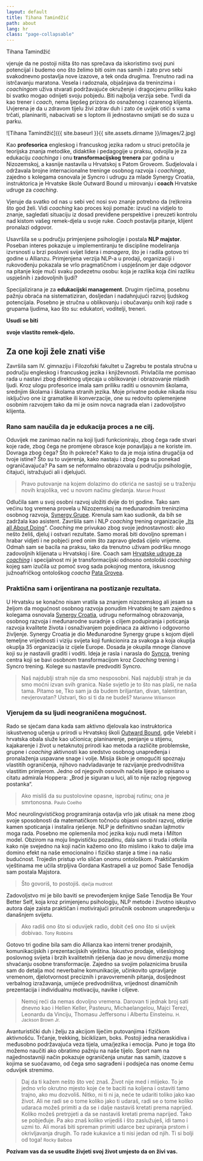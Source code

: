 ```yaml
---
layout: default
title: Tihana Tamindžić
path: about
lang: hr
class: "page-collapsable"
---
```


Tihana Tamindžić

vjeruje da ne postoji ništa što nas sprečava da iskoristimo svoj puni potencijal i budemo ono što želimo biti osim nas samih i zato prvo sebi svakodnevno postavlja nove izazove, a tek onda drugima. Trenutno radi na istrčavanju maratona. Vesela i radoznala, objašnjava da treninzima i _coachingom_ uživa stvarati podržavajuće okruženje i dragocjenu priliku kako bi svatko mogao odnijeti svoju pobjedu. Biti najbolja verzija sebe. Tvrdi da kao trener i _coach_, nema ljepšeg prizora do osnaženog i ozarenog klijenta. Uvjerena je da u zdravom tijelu živi zdrav duh i zato će uvijek otići s vama trčati, planinariti, nabacivati se s loptom ili jednostavno smijati se do suza u parku.

![Tihana Tamindžić]({{ site.baseurl }}{{ site.assets.dirname }}/images/2.jpg)

Kao **profesorica** engleskog i francuskog jezika radom u struci pretočila je teorijska znanja metodike, didaktike i pedagogije u praksu, odvojila je za edukaciju _coachinga_ i onu **transformacijskog trenera** par godina u Nizozemskoj, a kasnije nastavila u Hrvatskoj s Patom Groveom. Sudjelovala i održavala brojne internacionalne treninge osobnog razvoja i _coachinga_, zajedno s kolegama osnovala je Syncro i udrugu za mlade Synergy Croatia, instruktorica je Hrvatske škole Outward Bound u mirovanju i **coach** Hrvatske udruge za _coaching_.

Vjeruje da svatko od nas u sebi već nosi svo znanje potrebno da (re)kreira što god želi. Vidi _coaching_ kao proces koji pomaže: izvući na vidjelo to znanje, sagledati situaciju iz dosad previđene perspektive i preuzeti kontrolu nad kistom vašeg remek-djela u svoje ruke. _Coach_ postavlja pitanje, klijent pronalazi odgovor.

Usavršila se u području primjenjene psihologije i postala **NLP majstor**. Poseban interes pokazuje u implementiranju te discipline modeliranja izvrsnosti u brzi poslovni svijet lidera i _managera_, što je i radila gotovo tri godine u Allianzu. Primjenjena verzija NLP-a u prodaji, organizaciji i rukovođenju pokazala se vrlo pragmatičnom i uspješnom jer daje odgovor na pitanje koje muči svaku podezetnu osobu: koja je razlika koja čini razliku uspješnih i zadovoljnih ljudi?

Specijalizirana je za **edukacijski management**. Drugim riječima, posebnu pažnju obraća na sistematiziran, dosljedan i nadahnjujući razvoj ljudskog potencijala. Posebno je stručna u oblikovanju i obučavanju onih koji rade s grupama ljudima, kao što su: edukatori, voditelji, treneri.


**Usudi se biti**

**svoje vlastito remek-djelo.**

## Za one koji žele znati više

Završila sam IV. gimnaziju i Filozofski fakultet u Zagrebu te postala stručna u području engleskog i francuskog jezika i književnosti. Privlačila me pomisao rada u nastavi zbog direktnog utjecaja u oblikovanje i obrazovanje mladih ljudi. Kroz ulogu profesorice imala sam priliku raditi u osnovnim školama, srednjim školama i školama stranih jezika. Moje privatne poduke nikada nisu isključivo one iz gramatike ili konverzacije, one su redovito oplemenjene osobnim razvojem tako da mi je osim novca nagrada elan i zadovoljstvo klijenta.

### Rano sam naučila da je edukacija proces a ne cilj.

Oduvijek me zanimao način na koji ljudi funkcioniraju, zbog čega rade stvari koje rade, zbog čega ne promjene obrasce koje ponavljaju a ne koriste im. Dovraga zbog čega? Što ih pokreće? Kako to da je moja istina drugačija od tvoje istine? Što su to uvjerenja, kako nastaju i zbog čega su ponekad ograničavajuća? Pa sam se neformalno obrazovala u području psihologije, čitajući, istražujući ali i djelujući.

> Pravo putovanje na kojem dolazimo do otkrića ne sastoji se u traženju novih krajolika, već u novom načinu gledanja. <small>Marcel Proust</small>

Odlučila sam u svoj osobni razvoj uložiti dvije do tri godine. Tako sam većinu tog vremena provela u Nizozemskoj na međunarodnim treninzima osobnog razvoja, [Synergy Grupe](http://www.s-gr.com). Krenula sam kao sudionik, da bih se zadržala kao asistent. Završila sam i NLP _coaching_ trening organizacije „[Its all About Doing](http://www.itsallaboutdoing.nl)“. _Coaching_ me privukao zbog svoje jednostavnosti: ako nešto želiš, djeluj i ostvari rezultate. Samo moraš biti dovoljno spreman i hrabar vidjeti i ne pobjeći pred onim što zapravo gledaš cijelo vrijeme. Odmah sam se bacila na praksu, tako da trenutno uživam podršku mnogo zadovoljnih klijenata u Hrvatskoj i šire. Coach sam [Hrvatske udruge za _coaching_](http://www.hr-coaching.hr) i specijalnost mi je transformacijski odnosno ontološki _coaching_ kojeg sam izučila uz pomoć svog sada pokojnog mentora, iskusnog južnoafričkog ontološkog _coacha_ [Pata Grovea](www.trans4tech.wordpress.com/).

### Praktična sam i orijentirana na postizanje rezultata.

U Hrvatsku se konačno nisam vratila sa znanjem nizozemskog ali jesam sa željom da mogućnost osobnog razvoja ponudim Hrvatskoj te sam zajedno s kolegama osnovala [Synergy Croatia](http://www.synergy-croatia.com), udrugu neformalnog obrazovanja, osobnog razvoja i međunarodne suradnje s ciljem podupiranja i poticanja razvoja kvalitete života i osnaživanjem pojedinaca za aktivno i odgovorno življenje. Synergy Croatia je dio Međunarodne Synergy grupe s kojom dijeli temeljne vrijednosti i viziju svijeta koji funkcionira za svakoga a koja okuplja okuplja 35 organizacija iz cijele Europe. Dosada je okupila mnoge članove koji su je nastavili graditi i voditi. Ideja je rasla i narasla do [Syncra](http://www.syncro.hr), trening centra koji se bavi osobnom transformacijom kroz _Coaching_ trening i Syncro trening. Kolege su nastavile predvoditi Syncro.

> Naš najdublji strah nije da smo nesposobni. Naš najdublji strah je da smo moćni izvan svih granica. Naše svjetlo je to što nas plaši, ne naša tama. Pitamo se, Tko sam ja da budem briljantan, divan, talentiran, nevjerovatan? Ustvari, tko si ti da ne budeš? <small>Marianne Wiliamson</small>

### Vjerujem da su ljudi neograničena mogućnost.

Rado se sjećam dana kada sam aktivno djelovala kao instruktorica iskustvenog učenja u prirodi u Hrvatskoj  školi [Outward Bound](http://www.outwardbound.hr), gdje Velebit i hrvatska obala služe kao učionica;  planinarenje, penjanje u stijenu, kajakarenje i život u netaknutoj prirodi kao metoda a različite problemske, grupne i _coaching_ aktivnosti kao sredstvo osobnog unapređenja i pronalaženja uspavane snage i volje. Misija škole je omogućiti spoznaju vlastitih ograničenja, njihovo nadvladavanje te razvijanje predvodništva vlastitim primjerom. Jedno od njegovih  osnovih načela lijepo je opisano u citatu admirala Hoppera: „Brod je siguran u luci, ali to nije razlog njegovog postanka“.

> Ako misliš da su pustolovine opasne, isprobaj rutinu; ona je smrtonosna. <small>Paulo Coelho</small>

Moć neurolingvističkog programiranja ostavlja vrlo jak utisak na mene zbog svoje sposobnosti da matematičkom točnoću objasni osobni razvoj, otkrije kamen spoticanja i instalira rješenje. NLP je definitivno snažan lajtmotiv moga rada. Posebno me oplemenila moć jezika koju nudi meta i Milton model. Obzirom na moju lingvističku pozadinu, dala sam si truda i otkrila kako nije svejedno na koji način kažemo ono što mislimo i kako to dalje ima domino efekt na naše emocionalno i fizičko stanje a time i na našu budućnost. Trojedin pristup vrlo sličan onomu ontološkom. Praktičarskim vještinama me učila strpljiva Gordana Kastrapeli a uz pomoć Saše Tenodija sam postala Majstora.

> Što govoriš, to postojiš. <small>dječja mudrost</small>

Zadovoljstvo mi je bilo baviti se prevođenjem knjige Saše Tenodija Be Your Better Self, koja kroz primjenjenu psihologiju, NLP metode i životno iskustvo autora daje zaista praktičan i motivirajući priručnik osobnom unapređenju u današnjem svijetu.

> Ako radiš ono što si oduvijek radio, dobit ćeš ono što si uvijek dobivao. <small>Tony Robbins</small>

Gotovo tri godine bila sam dio Allianza kao interni trener prodajnih, komunikacijskih i prezentacijskih vještina. Iskustvo prodaje, višeslojnog poslovnog svijeta i brzih kvalitetnih rješenja dao je novu dimenziju mome shvaćanju osobne transformacije.  Zajedno sa svojim polaznicima brusila sam do detalja moć neverbalne komunikacije, učinkovito upravljanje vremenom, djelotvornost preciznih i pravovremenih pitanja, dosljednost verbalnog izražavanja, umijeće predvodništva, vrijednost dinamičnih prezentacija i individualnu motivaciju, navike i ciljeve.

> Nemoj reći da nemas dovoljno vremena. Darovan ti jednak broj sati dnevno kao i Hellen Keller, Pasteuru, Michaelangelou, Majci Terezi, Leonardu da Vinciju, Thomasu Jeffersonu i Albertu Einsteinu. <small>H. Jackson Brown Jr.</small>

Avanturistički duh i želju za akcijom liječim putovanjima i fizičkom aktivnošću. Trčanje, trekking, biciklizam, boks. Postoji jedna  neraskidiva i međusobno podržavajuća veza tijela, uma/jezika i emocija. Puno je toga što možemo naučiti ako obratimo pažnju na naše tijelo. Sport nam na najjednostavniji način pokazuje ograničenja unutar nas samih, izazove s kojima se suočavamo,  od čega smo sagrađeni i podsjeća nas onome čemu oduvijek stremimo.

> Daj da ti kažem nešto što već znaš. Život nije med i mlijeko. To je jedno vrlo okrutno mjesto koje će te baciti na koljena i ostaviti tamo trajno, ako mu dozvoliš. Nitko, ni ti ni ja, neće te udariti toliko jako kao život. Ali ne radi se o tome koliko jako ti udaraš, radi se o tome koliko udaraca možeš primiti a da se i dalje nastaviš kretati prema naprijed. Koliko možeš pretrpjeti a da se nastaviš kretati prema naprijed. Tako se pobjeđuje. Pa ako znaš koliko vrijediš i što zaslužuješ, idi tamo i uzmi to. Ali moraš biti spreman primiti udarce bez upiranja prstom i okrivljavanja drugih. To rade kukavice a ti nisi jedan od njih. Ti si bolji od toga! <small>Rocky Balboa</small>

**Pozivam vas da se usudite živjeti svoj život umjesto da on živi vas.**
